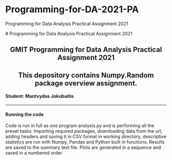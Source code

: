 # Programming-for-DA-2021-PA
Programming for Data Analysis Practical Assignment 2021

<p># Programming for Data Analysis Practical Assignment 2021</p>
<h2 style="text-align: center;">GMIT Programming for Data Analysis Practical Assignment 2021</h2>
<h2 style="text-align: center;">This depository contains Numpy.Random package overview assignment.</h2>
<h4>Student: Mantvydas Jokubaitis</h4>

___


<h4>Running the code</h4>
<p>Code is run in full as one program analysis.py and is performing all the preset tasks: Importing required packages, downloading data from the url, adding headers and saving it in CSV format in working directory, descriptive statistics are run with Numpy, Pandas and Python built in functions. Results are saved to the summary text file. Plots are generated in a sequence and saved in a numbered order</p>